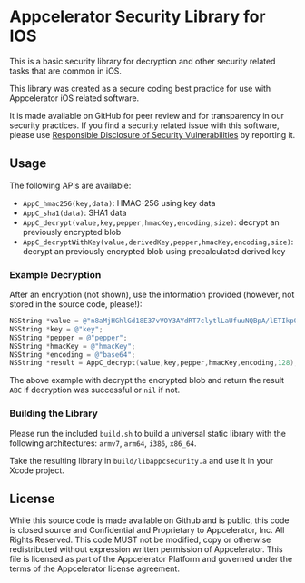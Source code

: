 # Appcelerator Security Library for IOS

This is a basic security library for decryption and other security related tasks that are common in iOS.

This library was created as a secure coding best practice for use with Appcelerator iOS related software.

It is made available on GitHub for peer review and for transparency in our security practices.  If you find a security related issue with this software, please use [Responsible Disclosure of Security Vulnerabilities](http://www.appcelerator.com/privacy/responsible-disclosure-of-security-vulnerabilities/) by reporting it.

## Usage

The following APIs are available:

- `AppC_hmac256(key,data)`: HMAC-256 using key data
- `AppC_sha1(data)`: SHA1 data
- `AppC_decrypt(value,key,pepper,hmacKey,encoding,size)`: decrypt an previously encrypted blob
- `AppC_decryptWithKey(value,derivedKey,pepper,hmacKey,encoding,size)`: decrypt an previously encrypted blob using precalculated derived key

### Example Decryption

After an encryption (not shown), use the information provided (however, not stored in the source code, please!):

```objective-c
NSString *value = @"n8aMjHGhlGd18E37vVOY3AYdRT7clytlLaUfuuNQBpA/lETIkpQ2ikkSRcpp111LbLZ6c3A4FCcAimr5iGa3Z4035gAJohB8zugVxDoxE9JQMTwFQP0aDDUzn15H18ytDGwxzgtxMdaTNdJrykw9CrRrdPVrguksPvS+rB32DOXUtf0b+CiwR7048fzxbtXTucHDP1+zmheIy0WXtYCFdfwLpTN2fDxn+GIYwRzljCslG8+9YOeiYgaPo854f9hUCSSGPtg08OLTQsipZw3O6ixUwmdQyyxm/w8rpr5y2I1Te9ocxcOZpXpZ7j2UaZvgvI6DcvG2wLsuYPYB9XSiWO+LCCRTMIR2SQOTACaXQS++wJGUPIpmfFHaA5uJvmbUzeqSBw3Kf8gyDLuffor32Y0PrA7sl/Lb0GkJlStwfrw=";
NSString *key = @"key";
NSString *pepper = @"pepper";
NSString *hmacKey = @"hmacKey";
NSString *encoding = @"base64";
NSString *result = AppC_decrypt(value,key,pepper,hmacKey,encoding,128);
```

The above example with decrypt the encrypted blob and return the result `ABC` if decryption was successful or `nil` if not.

### Building the Library

Please run the included `build.sh` to build a universal static library with the following architectures: `armv7`, `arm64`, `i386`, `x86_64`.

Take the resulting library in `build/libappcsecurity.a` and use it in your Xcode project.

## License

While this source code is made available on Github and is public, this code is closed source and Confidential and Proprietary to Appcelerator, Inc. All Rights Reserved.  This code MUST not be modified, copy or otherwise redistributed without expression written permission of Appcelerator. This file is licensed as part of the Appcelerator Platform and governed under the terms of the Appcelerator license agreement.
